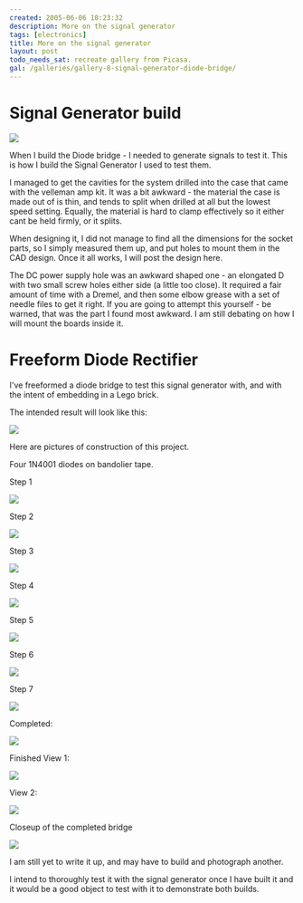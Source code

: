 ```yaml
---
created: 2005-06-06 10:23:32
description: More on the signal generator
tags: [electronics]
title: More on the signal generator
layout: post
todo_needs_sat: recreate gallery from Picasa.
gal: /galleries/gallery-8-signal-generator-diode-bridge/
---
```

# Signal Generator build

![]({{page.gal}}/258-workshop.jpg)

When I build the Diode bridge - I needed to generate signals to test it. This is how I build the Signal Generator I used to test them.

I managed to get the cavities for the system drilled into the case that came with the velleman amp kit. It was a bit awkward - the material the case is made out of is thin, and tends to split when drilled at all but the lowest speed setting. Equally, the material is hard to clamp effectively so it either cant be held firmly, or it splits.

When designing it, I did not manage to find all the dimensions for the socket parts, so I simply measured them up, and put holes to mount them in the CAD design. Once it all works, I will post the design here.

The DC power supply hole was an awkward shaped one - an elongated D with two small screw holes either side (a little too close). It required a fair amount of time with a Dremel, and then some elbow grease with a set of needle files to get it right. If you are going to attempt this yourself - be warned, that was the part I found most awkward. I am still debating on how I will mount the boards inside it.

# Freeform Diode Rectifier

I've freeformed a diode bridge to test this signal generator with, and with the intent of embedding in a Lego brick.

The intended result will look like this:

![]({{page.gal}}/157-bridgefreeforms4.png)

Here are pictures of construction of this project.

Four 1N4001 diodes on bandolier tape.


Step 1

![]({{page.gal}}/610-freeform-bridge-step-1.png)

Step 2

![]({{page.gal}}/611-freeform-bridge-step-2.png)

Step 3

![]({{page.gal}}/612-freeform-bridge-step-3.png)

Step 4

![]({{page.gal}}/613-freeform-bridge-step-4.png)

Step 5

![]({{page.gal}}/614-freeform-bridge-step-5.png)

Step 6

![]({{page.gal}}/615-freeform-bridge-step-6.png)

Step 7

![]({{page.gal}}/616-freeform-bridge-step-7.png)

Completed:

![]({{page.gal}}/617-freeform-bridge-complete.png)

Finished View 1:

![]({{page.gal}}/259-diode-bridge-finished-1.jpg)

View 2:

![]({{page.gal}}/260-diode-bridge-finished-2.jpg)

Closeup of the completed bridge

![]({{page.gal}}/618-closeup-of-bridge.jpg)

I am still yet to write it up, and may have to build and photograph another.

I intend to thoroughly test it with the signal generator once I have built it and it would be a good object to test with it to demonstrate both builds.

